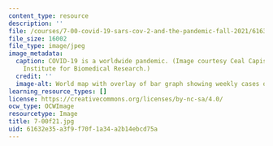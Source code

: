 ```yaml
---
content_type: resource
description: ''
file: /courses/7-00-covid-19-sars-cov-2-and-the-pandemic-fall-2021/61632e35a3f9f70f1a34a2b14ebcd75a_7-00f21.jpg
file_size: 16002
file_type: image/jpeg
image_metadata:
  caption: COVID-19 is a worldwide pandemic. (Image courtesy Ceal Capistrano, Whitehead
    Institute for Biomedical Research.)
  credit: ''
  image-alt: World map with overlay of bar graph showing weekly cases of COVID-19
learning_resource_types: []
license: https://creativecommons.org/licenses/by-nc-sa/4.0/
ocw_type: OCWImage
resourcetype: Image
title: 7-00f21.jpg
uid: 61632e35-a3f9-f70f-1a34-a2b14ebcd75a
---
```

